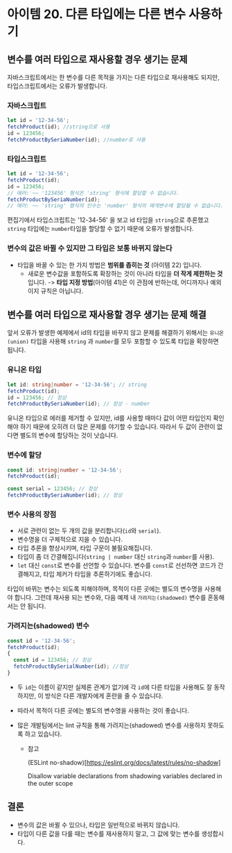 # 아이템 20. 다른 타입에는 다른 변수 사용하기

 

## 변수를 여러 타입으로 재사용할 경우 생기는 문제

자바스크립트에서는 한 변수를 다른 목적을 가지는 다른 타입으로 재사용해도 되지만, 타입스크립트에서는 오류가 발생합니다.

### 자바스크립트

```typescript
let id = '12-34-56';
fetchProduct(id); //string으로 사용
id = 123456;
fetchProductBySeriaNumber(id); //number로 사용
```



### 타입스크립트

```typescript
let id = '12-34-56';
fetchProduct(id); 
id = 123456;
// 에러: ~~ '123456' 형식은 'string' 형식에 할당할 수 없습니다.
fetchProductBySeriaNumber(id);
// 에러: ~~ 'string' 형식의 인수는 'number' 형식의 매개변수에 할당될 수 없습니다.
```



편집기에서 타입스크립트는 '12-34-56' 을 보고 id 타입을 `string`으로 추론했고 `string` 타입에는 `number`타입을 할당할 수 없기 때문에 오류가 발생합니다.

### 변수의 값은 바뀔 수 있지만 그 타입은 보통 바뀌지 않는다

- 타입을 바꿀 수 있는 한 가지 방법은 **범위를 좁히는 것** (아이템 22) 입니다.
  - 새로운 변수값을 포함하도록 확장하는 것이 아니라 타입을 **더 작게 제한하는 것**입니다. -> **타입 지정 방법**(아이템 41)은 이 관점에 반하는데, 어디까지나 예외이지 규칙은 아닙니다.



## 변수를 여러 타입으로 재사용할 경우 생기는 문제 해결

앞서 오류가 발생한 예제에서 id의 타입을 바꾸지 않고 문제를 해결하기 위해서는 `유니온(union)` 타입을 사용해 `string` 과 `number`를 모두 포함할 수 있도록 타입을 확장하면 됩니다.

### 유니온 타입

```typescript
let id: string|number = '12-34-56'; // string
fetchProduct(id);
id = 123456; // 정상 
fetchProductBySeriaNumber(id); // 정상 - number
```

유니온 타입으로 에러를 제거할 수 있지만, id를 사용할 때마다 값이 어떤 타입인지 확인해야 하기 때문에 오히려 더 많은 문제를 야기할 수 있습니다. 따라서 두 값이 관련이 없다면 별도의 변수에 할당하는 것이 낫습니다.



### 변수에 할당

```typescript
const id: string|number = '12-34-56'; 
fetchProduct(id);

const serial = 123456; // 정상
fetchProductBySeriaNumber(id); // 정상 
```



### 변수 사용의 장점

- 서로 관련이 없는 두 개의 값을 분리합니다(`id`와 `serial`).
- 변수명을 더 구체적으로 지을 수 있습니다.
- 타입 추론을 향상시키며, 타입 구문이 불필요해집니다.
- 타입이 좀 더 간결해집니다(`string | number` 대신 `string`과 `number`를 사용).
- `let` 대신 `const`로 변수를 선언할 수 있습니다. 변수를 `const`로 선선하면 코드가 간결해지고, 타입 체커가 타입을 추론하기에도 좋습니다. 

타입이 바뀌는 변수는 되도록 피해야하며, 목적이 다른 곳에는 별도의 변수명을 사용해야 합니다. 그런데 재사용 되는 변수와, 다음 예제 내 `가려지는(shadowed)` 변수를 혼동해서는 안 됩니다.



### 가려지는(shadowed) 변수

```typescript
const id = '12-34-56';
fetchProduct(id);
{
  const id = 123456; // 정상
  fetchProductBySerialNumber(id); //정상
}
```

- 두 `id`는 이름이 같지만 실제론 관계가 없기에 각 `id`에 다른 타입을 사용해도 잘 동작하지만, 이 방식은 다른 개발자에게 혼란을 줄 수 있습니다.

- 따라서 목적이 다른 곳에는 별도의 변수명을 사용하는 것이 좋습니다.

- 많은 개발팀에서는 lint 규칙을 통해 가려지는(shadowed) 변수를 사용하지 못하도록 하고 있습니다.

  - 참고

    (ESLint no-shadow)[https://eslint.org/docs/latest/rules/no-shadow]

    Disallow variable declarations from shadowing variables declared in the outer scope




## 결론

- 변수의 값은 바뀔 수 있으나, 타입은 일반적으로 바뀌지 않습니다.
- 타입이 다른 값을 다룰 때는 변수를 재사용하지 말고, 그 값에 맞는 변수를 생성합시다.
